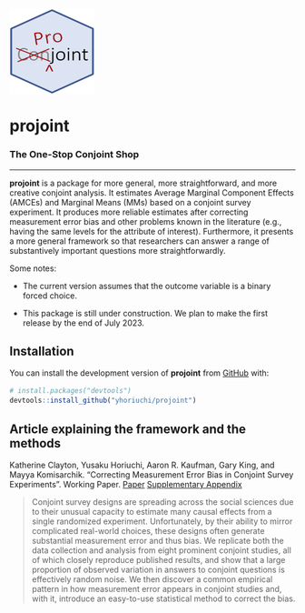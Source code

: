 # <img src="man/figures/projoint.png" align="center" width="150" height="150" />

# projoint

### The One-Stop Conjoint Shop

---

**projoint** is a package for more general, more straightforward, and more creative conjoint analysis. It estimates Average Marginal Component Effects (AMCEs) and Marginal Means (MMs) based on a conjoint survey experiment. It produces more reliable estimates after correcting measurement error bias and other problems known in the literature (e.g., having the same levels for the attribute of interest). Furthermore, it presents a more general framework so that researchers can answer a range of substantively important questions more straightforwardly.

Some notes:

* The current version assumes that the outcome variable is a binary forced choice.

* This package is still under construction. We plan to make the first release by the end of July 2023.


## Installation

You can install the development version of **projoint** from [GitHub](https://github.com/) with:

``` r
# install.packages("devtools")
devtools::install_github("yhoriuchi/projoint")
```

## Article explaining the framework and the methods

Katherine Clayton, Yusaku Horiuchi, Aaron R. Kaufman, Gary King, and Mayya Komisarchik. “Correcting Measurement Error Bias in Conjoint Survey Experiments”. Working Paper. [Paper](https://gking.harvard.edu/sites/scholar.harvard.edu/files/gking/files/conerr.pdf) [Supplementary Appendix](https://gking.harvard.edu/sites/scholar.harvard.edu/files/gking/files/conerr-supp.pdf)

> Conjoint survey designs are spreading across the social sciences due to their unusual capacity to estimate many causal effects from a single randomized experiment. Unfortunately, by their ability to mirror complicated real-world choices, these designs often generate substantial measurement error and thus bias. We replicate both the data collection and analysis from eight prominent conjoint studies, all of which closely reproduce published results, and show that a large proportion of observed variation in answers to conjoint questions is effectively random noise. We then discover a common empirical pattern in how measurement error appears in conjoint studies and, with it, introduce an easy-to-use statistical method to correct the bias.



